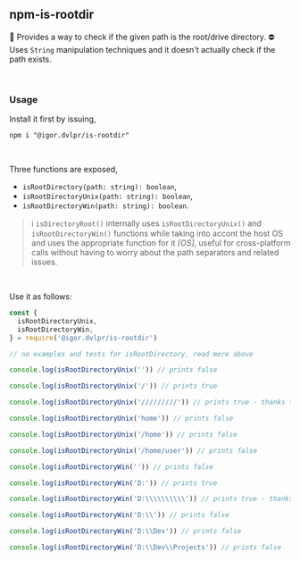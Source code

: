 ## npm-is-rootdir

🔼 Provides a way to check if the given path is the root/drive directory. ⛔ Uses `String` manipulation techniques and it doesn't actually check if the path exists.

<br>

### Usage

Install it first by issuing,

```shell
npm i "@igor.dvlpr/is-rootdir"
```

<br>

Three functions are exposed,

- `isRootDirectory(path: string): boolean`,
- `isRootDirectoryUnix(path: string): boolean`,
- `isRootDirectoryWin(path: string): boolean`.

> ℹ `isDirectoryRoot()` internally uses `isRootDirectoryUnix()` and `isRootDirectoryWin()` functions while taking into accont the host OS and uses the appropriate function for it _\[OS\]_, useful for cross-platform calls without having to worry about the path separators and related issues.

<br>

Use it as follows:

```js
const {
  isRootDirectoryUnix,
  isRootDirectoryWin,
} = require('@igor.dvlpr/is-rootdir')

// no examples and tests for isRootDirectory, read more above

console.log(isRootDirectoryUnix('')) // prints false

console.log(isRootDirectoryUnix('/')) // prints true

console.log(isRootDirectoryUnix('/////////')) // prints true - thanks to uPath, paths are normalized first 🤗

console.log(isRootDirectoryUnix('home')) // prints false

console.log(isRootDirectoryUnix('/home')) // prints false

console.log(isRootDirectoryUnix('/home/user')) // prints false

console.log(isRootDirectoryWin('')) // prints false

console.log(isRootDirectoryWin('D:')) // prints true

console.log(isRootDirectoryWin('D:\\\\\\\\\\')) // prints true - thanks to uPath, paths are normalized first 🤗

console.log(isRootDirectoryWin('D:\\')) // prints false

console.log(isRootDirectoryWin('D:\\Dev')) // prints false

console.log(isRootDirectoryWin('D:\\Dev\\Projects')) // prints false
```
